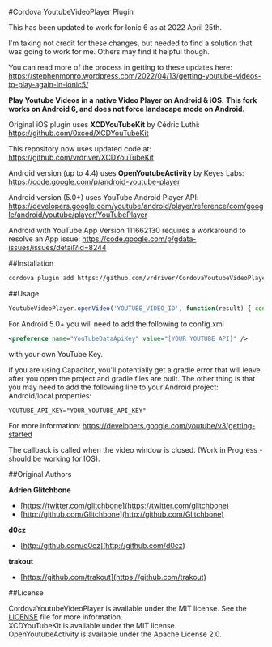 #Cordova YoutubeVideoPlayer Plugin

This has been updated to work for Ionic 6 as at 2022 April 25th.

I'm taking not credit for these changes, but needed to find a solution that was going to work for me. Others may find it helpful though.

You can read more of the process in getting to these updates here:
https://stephenmonro.wordpress.com/2022/04/13/getting-youtube-videos-to-play-again-in-ionic5/


**Play Youtube Videos in a native Video Player on Android &amp; iOS.**
**This fork works on Android 6, and does not force landscape mode on Android.**


Original iOS plugin uses **XCDYouTubeKit** by Cédric Luthi:  
https://github.com/0xced/XCDYouTubeKit

This repository now uses updated code at: https://github.com/vrdriver/XCDYouTubeKit

Android version (up to 4.4) uses **OpenYoutubeActivity** by Keyes Labs:  
https://code.google.com/p/android-youtube-player

Android version (5.0+) uses YouTube Android Player API:
https://developers.google.com/youtube/android/player/reference/com/google/android/youtube/player/YouTubePlayer

Android with YouTube App Version 111662130 requires a workaround to resolve an App issue:
https://code.google.com/p/gdata-issues/issues/detail?id=8244

##Installation

```sh
cordova plugin add https://github.com/vrdriver/CordovaYoutubeVideoPlayer
```

##Usage

```javascript
YoutubeVideoPlayer.openVideo('YOUTUBE_VIDEO_ID', function(result) { console.log('YoutubeVideoPlayer result = ' + result); });
```

For Android 5.0+ you will need to add the following to config.xml

```xml
<preference name="YouTubeDataApiKey" value="[YOUR YOUTUBE API]" />
```
with your own YouTube Key.

If you are using Capacitor, you'll potentially get a gradle error that will leave after you open the project and gradle files are built. The other thing is that you may need to add the following line to your Android project:
Android/local.properties:

    YOUTUBE_API_KEY="YOUR_YOUTUBE_API_KEY"


 For more information: https://developers.google.com/youtube/v3/getting-started

The callback is called when the video window is closed.  (Work in Progress - should be working for IOS).

##Original Authors

**Adrien Glitchbone**

+ [https://twitter.com/glitchbone](https://twitter.com/glitchbone)
+ [http://github.com/Glitchbone](http://github.com/Glitchbone)

**d0cz**
+ [http://github.com/d0cz](http://github.com/d0cz)

**trakout**
+ [https://github.com/trakout](https://github.com/trakout)

##License

CordovaYoutubeVideoPlayer is available under the MIT license. See the [LICENSE](LICENSE) file for more information.  
XCDYouTubeKit is available under the MIT license.  
OpenYoutubeActivity is available under the Apache License 2.0.  
